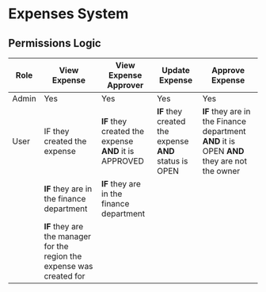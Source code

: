 # Expenses System


## Permissions Logic

| Role      | View Expense | View Expense Approver | Update Expense | Approve Expense |
| ----------- | ----------- | --- | --- | --- |
| Admin     | Yes          | Yes | Yes | Yes |
| User      | IF they created the expense | __IF__ they created the expense __AND__ it is APPROVED  | __IF__ they created the expense __AND__ status is OPEN  | __IF__ they are in the Finance department __AND__ it is OPEN __AND__ they are not the owner |
|           | __IF__ they are in the finance department         | __IF__ they are in the finance department      | 
|           | __IF__ they are the manager for the region the expense was created for    |